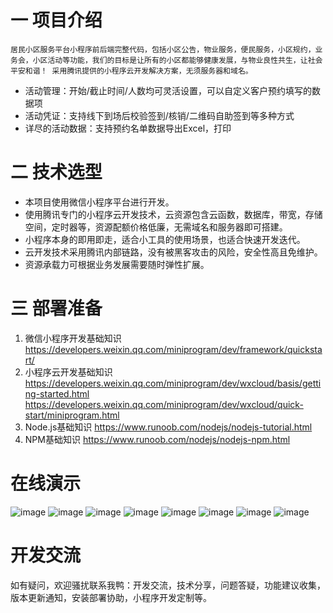# 一 项目介绍
 	居民小区服务平台小程序前后端完整代码，包括小区公告，物业服务，便民服务，小区规约，业务会，小区活动等功能，我们的目标是让所有的小区都能够健康发展，与物业良性共生，让社会平安和谐！ 采用腾讯提供的小程序云开发解决方案，无须服务器和域名。

- 活动管理：开始/截止时间/人数均可灵活设置，可以自定义客户预约填写的数据项
- 活动凭证：支持线下到场后校验签到/核销/二维码自助签到等多种方式
- 详尽的活动数据：支持预约名单数据导出Excel，打印


# 二 技术选型
- 本项目使用微信小程序平台进行开发。
- 使用腾讯专门的小程序云开发技术，云资源包含云函数，数据库，带宽，存储空间，定时器等，资源配额价格低廉，无需域名和服务器即可搭建。
- 小程序本身的即用即走，适合小工具的使用场景，也适合快速开发迭代。
- 云开发技术采用腾讯内部链路，没有被黑客攻击的风险，安全性高且免维护。
- 资源承载力可根据业务发展需要随时弹性扩展。

# 三 部署准备
1.	微信小程序开发基础知识
https://developers.weixin.qq.com/miniprogram/dev/framework/quickstart/ 
2.	小程序云开发基础知识
https://developers.weixin.qq.com/miniprogram/dev/wxcloud/basis/getting-started.html
https://developers.weixin.qq.com/miniprogram/dev/wxcloud/quick-start/miniprogram.html
3.	Node.js基础知识
https://www.runoob.com/nodejs/nodejs-tutorial.html
4.	NPM基础知识
https://www.runoob.com/nodejs/nodejs-npm.html
 

# 在线演示
 
 
 ![image](https://user-images.githubusercontent.com/101155347/157190398-63b0cede-3833-4543-b4a2-b82afce14bea.png)
![image](https://user-images.githubusercontent.com/101155347/157190416-f780d4e9-12c6-4786-b67b-1ddd4278c3dc.png)
![image](https://user-images.githubusercontent.com/101155347/157190419-3a19d747-a7bb-4bf3-84c6-dffd052c14a7.png)
![image](https://user-images.githubusercontent.com/101155347/157190423-2679d31a-0512-42f6-b45e-5b47d67cb6eb.png)
![image](https://user-images.githubusercontent.com/101155347/157190429-942dcb44-4354-486c-b097-8f9a928830fa.png)
![image](https://user-images.githubusercontent.com/101155347/157190443-aa92a49e-de7a-44b5-96c1-8df29128326e.png)
![image](https://user-images.githubusercontent.com/101155347/157190455-9e20d96c-c3b7-4210-97d9-8a75ef41fb28.png)
![image](https://user-images.githubusercontent.com/101155347/157190463-ead78ff8-1d5f-404b-be90-9b16b5d6b496.png)

 
#  开发交流

如有疑问，欢迎骚扰联系我鸭：开发交流，技术分享，问题答疑，功能建议收集，版本更新通知，安装部署协助，小程序开发定制等。
 
 
